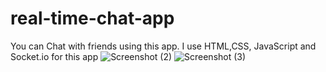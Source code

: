 # real-time-chat-app
You can Chat with friends using this app. I use HTML,CSS, JavaScript and Socket.io for this app 
![Screenshot (2)](https://user-images.githubusercontent.com/68065676/96340021-10fe6100-10ba-11eb-995f-706db4929d55.png)
![Screenshot (3)](https://user-images.githubusercontent.com/68065676/96340062-3c814b80-10ba-11eb-9cc6-fbb88dd24ced.png)

